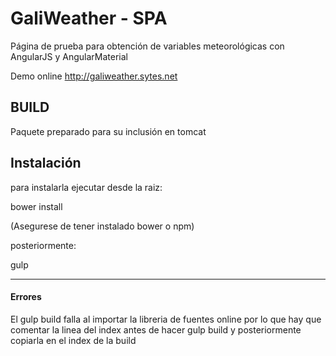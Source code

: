 # GaliWeather - SPA
Página de prueba para obtención de variables meteorológicas con AngularJS y AngularMaterial

Demo online http://galiweather.sytes.net

## BUILD
Paquete preparado para su inclusión en tomcat

## Instalación
para instalarla ejecutar desde la raiz:

bower install

(Asegurese de tener instalado bower o npm)

posteriormente:

gulp

-------


#### Errores

El gulp build falla al importar la libreria de fuentes online por lo que hay que comentar la linea del index antes de hacer gulp build y posteriormente copiarla en el index de la build
